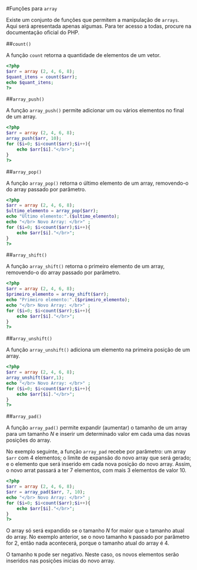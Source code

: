 #Funções para `array`

Existe um conjunto de funções que permitem a manipulação de `arrays`. Aqui será apresentada apenas algumas. Para ter acesso a todas, procure na  documentação oficial do PHP. 

##`count()`

A função `count` retorna a quantidade de elementos de um vetor. 

```php
<?php
$arr = array (2, 4, 6, 8);
$quant_itens = count($arr);
echo $quant_itens;
?>
```

##`array_push()`

A função `array_push()` permite adicionar um ou vários elementos no final de um array. 

```php
<?php
$arr = array (2, 4, 6, 8);
array_push($arr, 10);
for ($i=0; $i<count($arr);$i++){
    echo $arr[$i]."</br>";
}
?>
```

##`array_pop()`

A função `array_pop()` retorna o último elemento de um array, removendo-o do array passado por parâmetro. 

```php
<?php
$arr = array (2, 4, 6, 8);
$ultimo_elemento = array_pop($arr);
echo "Ùltimo elemento:".($ultimo_elemento);
echo "</br> Novo Array: </br>" ;
for ($i=0; $i<count($arr);$i++){
    echo $arr[$i]."</br>";
}
?>
```

##`array_shift()`

A função `array_shift()` retorna o primeiro elemento de um array, removendo-o do array passado por parâmetro.

```php
<?php
$arr = array (2, 4, 6, 8);
$primeiro_elemento = array_shift($arr);
echo "Primeiro elemento:".($primeiro_elemento);
echo "</br> Novo Array: </br>" ;
for ($i=0; $i<count($arr);$i++){
    echo $arr[$i]."</br>";
}
?>
```

##`array_unshift()`

A função `array_unshift()` adiciona um elemento na primeira posição de um array.

```php
<?php
$arr = array (2, 4, 6, 8);
array_unshift($arr,1);
echo "</br> Novo Array: </br>" ;
for ($i=0; $i<count($arr);$i++){
    echo $arr[$i]."</br>";
}
?>
```

##`array_pad()`

A função `array_pad()` permite expandir (aumentar) o tamanho de um array para um tamanho *N* e inserir um determinado valor em cada uma das novas posições do array. 

No exemplo seguinte, a função `array_pad` recebe por parâmetro: um array `$arr` com 4 elementos; o limite de expansão do novo array que será gerado; e o elemento que será inserido em cada nova posição do novo array. Assim, o novo arrat passará a ter 7 elementos, com mais 3 elementos de valor 10.

```php
<?php
$arr = array (2, 4, 6, 8);
$arr = array_pad($arr, 7, 10);
echo "</br> Novo Array: </br>" ;
for ($i=0; $i<count($arr);$i++){
    echo $arr[$i]."</br>";
}
?>
```
O array só será expandido se o tamanho *N* for maior que o tamanho atual do array. No exemplo anterior, se o novo tamanho `N` passado por parâmetro for 2, então nada acontecerá, porque o tamanho atual do array é 4. 

O tamanho `N` pode ser negativo. Neste caso, os novos elementos serão inseridos nas posições inicias do novo array.  


